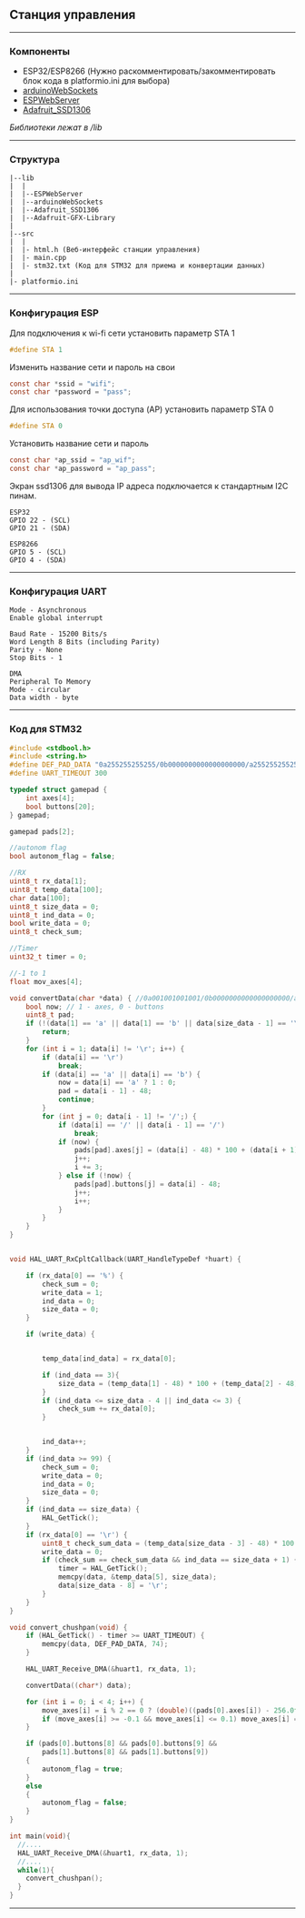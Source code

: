 ## Станция управления
---
### Компоненты
  - ESP32/ESP8266 (Нужно раскомментировать/закомментировать блок кода в platformio.ini для выбора)
  - [arduinoWebSockets](https://github.com/Links2004/arduinoWebSockets)
  - [ESPWebServer](https://github.com/esp8266/ESPWebServer)
  - [Adafruit_SSD1306](https://github.com/adafruit/Adafruit_SSD1306)

*Библиотеки лежат в /lib*

---
### Структура
```
|--lib  
|  |  
|  |--ESPWebServer  
|  |--arduinoWebSockets  
|  |--Adafruit_SSD1306
|  |--Adafruit-GFX-Library
|  
|--src  
|  |  
|  |- html.h (Веб-интерфейс станции управления)  
|  |- main.cpp  
|  |- stm32.txt (Код для STM32 для приема и конвертации данных)  
|  
|- platformio.ini  
```
___

### Конфигурация ESP

Для подключения к wi-fi сети установить параметр STA 1

```C
#define STA 1
```
Изменить название сети и пароль на свои

```C
const char *ssid = "wifi";
const char *password = "pass";
```

Для использования точки доступа (AP) установить параметр STA 0

```C
#define STA 0
```
Установить название сети и пароль

```C
const char *ap_ssid = "ap_wif";
const char *ap_password = "ap_pass";
```

Экран ssd1306 для вывода IP адреса подключается к стандартным I2C пинам.
```
ESP32
GPIO 22 - (SCL)
GPIO 21 - (SDA)

ESP8266
GPIO 5 - (SCL)
GPIO 4 - (SDA)
```

---
### Конфигурация UART
```
Mode - Asynchronous
Enable global interrupt

Baud Rate - 15200 Bits/s
Word Length 8 Bits (including Parity)
Parity - None
Stop Bits - 1

DMA
Peripheral То Memory
Mode - circular
Data width - byte
```
---

### Код для STM32
``` C
#include <stdbool.h>
#include <string.h>
#define DEF_PAD_DATA "0a255255255255/0b0000000000000000000/a255255255255/0b000000000000000000/\r"
#define UART_TIMEOUT 300

typedef struct gamepad {
	int axes[4];
	bool buttons[20];
} gamepad;

gamepad pads[2];

//autonom flag
bool autonom_flag = false;

//RX
uint8_t rx_data[1];
uint8_t temp_data[100];
char data[100];
uint8_t size_data = 0;
uint8_t ind_data = 0;
bool write_data = 0;
uint8_t check_sum;

//Timer
uint32_t timer = 0;

//-1 to 1
float mov_axes[4];

void convertData(char *data) { //0a001001001001/0b0000000000000000000/a001001001001/0b000000000000000000/
	bool now; // 1 - axes, 0 - buttons
	uint8_t pad;
	if (!(data[1] == 'a' || data[1] == 'b' || data[size_data - 1] == '\r')) {
		return;
	}
	for (int i = 1; data[i] != '\r'; i++) {
		if (data[i] == '\r')
			break;
		if (data[i] == 'a' || data[i] == 'b') {
			now = data[i] == 'a' ? 1 : 0;
			pad = data[i - 1] - 48;
			continue;
		}
		for (int j = 0; data[i - 1] != '/';) {
			if (data[i] == '/' || data[i - 1] == '/')
				break;
			if (now) {
				pads[pad].axes[j] = (data[i] - 48) * 100 + (data[i + 1] - 48) * 10 + (data[i + 2] - 48);
				j++;
				i += 3;
			} else if (!now) {
				pads[pad].buttons[j] = data[i] - 48;
				j++;
				i++;
			}
		}
	}
}


void HAL_UART_RxCpltCallback(UART_HandleTypeDef *huart) {

	if (rx_data[0] == '%') {
		check_sum = 0;
		write_data = 1;
		ind_data = 0;
		size_data = 0;
	}

	if (write_data) {


		temp_data[ind_data] = rx_data[0];

		if (ind_data == 3){
			size_data = (temp_data[1] - 48) * 100 + (temp_data[2] - 48) * 10 + (temp_data[3] - 48);
		}
		if (ind_data <= size_data - 4 || ind_data <= 3) {
			check_sum += rx_data[0];
		}


		ind_data++;
	}
	if (ind_data >= 99) {
		check_sum = 0;
		write_data = 0;
		ind_data = 0;
		size_data = 0;
	}
	if (ind_data == size_data) {
		HAL_GetTick();
	}
	if (rx_data[0] == '\r') {
		uint8_t check_sum_data = (temp_data[size_data - 3] - 48) * 100 + (temp_data[size_data - 2] - 48) * 10 + (temp_data[size_data - 1] - 48);
		write_data = 0;
		if (check_sum == check_sum_data && ind_data == size_data + 1) {
			timer = HAL_GetTick();
			memcpy(data, &temp_data[5], size_data);
			data[size_data - 8] = '\r';
		}
	}
}

void convert_chushpan(void) {
	if (HAL_GetTick() - timer >= UART_TIMEOUT) {
		memcpy(data, DEF_PAD_DATA, 74);
	}

	HAL_UART_Receive_DMA(&huart1, rx_data, 1);

	convertData((char*) data);

	for (int i = 0; i < 4; i++) {
		move_axes[i] = i % 2 == 0 ? (double)((pads[0].axes[i]) - 256.0f) / 256.0f : (double)((pads[0].axes[i]) - 256.0f) / -256.0f;
		if (move_axes[i] >= -0.1 && move_axes[i] <= 0.1) move_axes[i] = 0.0f;
	}

	if (pads[0].buttons[8] && pads[0].buttons[9] &&
		pads[1].buttons[8] && pads[1].buttons[9])
	{
		autonom_flag = true;
	}
	else
	{
		autonom_flag = false;
	}
}

int main(void){
  //....
  HAL_UART_Receive_DMA(&huart1, rx_data, 1);
  //....
  while(1){
    convert_chushpan();
  }
}
```
---

